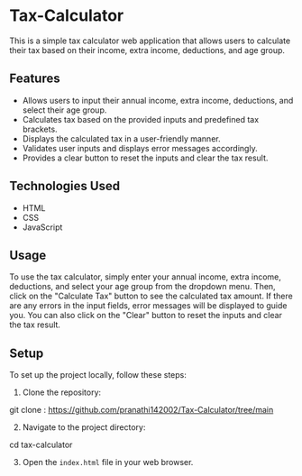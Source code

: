 # Tax-Calculator

This is a simple tax calculator web application that allows users to calculate their tax based on their income, extra income, deductions, and age group.

## Features

- Allows users to input their annual income, extra income, deductions, and select their age group.
- Calculates tax based on the provided inputs and predefined tax brackets.
- Displays the calculated tax in a user-friendly manner.
- Validates user inputs and displays error messages accordingly.
- Provides a clear button to reset the inputs and clear the tax result.

## Technologies Used

- HTML
- CSS
- JavaScript

## Usage

To use the tax calculator, simply enter your annual income, extra income, deductions, and select your age group from the dropdown menu. Then, click on the "Calculate Tax" button to see the calculated tax amount. If there are any errors in the input fields, error messages will be displayed to guide you. You can also click on the "Clear" button to reset the inputs and clear the tax result.

## Setup

To set up the project locally, follow these steps:

1. Clone the repository:

git clone : https://github.com/pranathi142002/Tax-Calculator/tree/main


2. Navigate to the project directory:

cd tax-calculator


3. Open the `index.html` file in your web browser.




